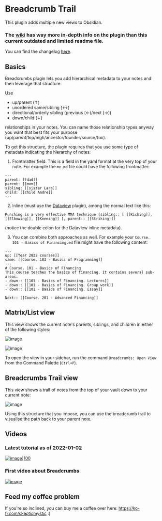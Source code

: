# Breadcrumb Trail

This plugin adds multiple new views to Obsidian.

### The [wiki](https://github.com/SkepticMystic/breadcrumbs/wiki) has way more in-depth info on the plugin than this current outdated and limited readme file.

You can find the changelog [here](https://github.com/SkepticMystic/breadcrumbs/blob/master/CHANGELOG.md).


## Basics

Breadcrumbs plugin lets you add hierarchical metadata to your notes and then leverage that structure.

Use
- up/parent (↑)
- unordered same/sibling (↔)
- directional/orderly sibling (previous (←)/next (→))
- down/child (↓)

relationships in your notes. You can name those relationship types anyway you want that best fits your purpose (up/parent/top/high/ancestor/founder/source/foo).

To get this structure, the plugin requires that you use some type of metadata indicating the hierarchy of notes:
1. Frontmatter field. This is a field in the yaml format at the very top of your note. For example the `me.md` file could have the following frontmatter:
```
---
parent: [[dad]]
parent: [[mom]]
sibling: [[sister Lara]]
child: [[child Andre]]
---
```
2. Inline (must use the [Dataview](https://github.com/blacksmithgu/obsidian-dataview#data) plugin), among the normal text like this: 
```
Punching is a very effective MMA technique (sibling:: [ [[Kicking]], [[Elbowing]], [[Kneeing]] ], parent:: [[Striking]])
```
(notice the double colon for the Dataview inline metadata).

3. You can combine both approaches as well. For example your `Course. 101 - Basics of Financing.md` file might have the following content:
```
---
up: [[Year 2022 courses]]
same: [[Course. 103 - Basics of Programming]]
---
# Course. 101 - Basics of Financing
This course teaches the basics of financing. It contains several sub-areas:
- down:: [[101 - Basics of Financing. Lectures]]
- down:: [[101 - Basics of Financing. Group work]]
- down:: [[101 - Basics of Financing. Essay]]

Next:: [[Course. 201 - Advanced Financing]]
```


## Matrix/List view

This view shows the current note's parents, siblings, and children in either of the following styles:

![image](https://user-images.githubusercontent.com/70717676/123402846-75a67f80-d5a8-11eb-8230-75c37441f122.png)

![image](https://user-images.githubusercontent.com/70717676/123402852-77704300-d5a8-11eb-8f56-c4eb3ca23e02.png)

To open the view in your sidebar, run the command `Breadcrumbs: Open View` from the Command Palette (`Ctrl+P`).


## Breadcrumbs Trail view

This view shows a trail of notes from the top of your vault down to your current note:

![image](https://user-images.githubusercontent.com/70717676/123403044-a8507800-d5a8-11eb-9669-33148021b6fa.png)

Using this structure that you impose, you can use the breadcrumb trail to visualise the path back to your parent note.


## Videos

### Latest tutorial as of 2022-01-02

[![image|100](https://user-images.githubusercontent.com/70717676/147882843-bbb28103-a3a4-4dfd-8077-d8a1524f86a3.png)](https://www.youtube.com/watch?v=N4QmszBRu9I&ab_channel=ObsidianCommunityTalks)

### First video about Breadcrumbs

[![image](https://user-images.githubusercontent.com/70717676/147882889-cc38e14a-555a-433e-b500-71f159d49354.png)](https://www.youtube.com/watch?v=DXXB7fHcArg)


## Feed my coffee problem

If you're so inclined, you can buy me a coffee over here: https://ko-fi.com/skepticmystic :)
